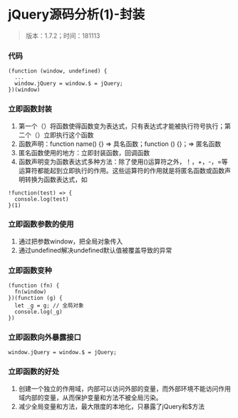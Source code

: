 # jQuery源码分析(1)-封装
> 版本：1.7.2；时间：181113

### 代码
```
(function (window, undefined) {
  ...
  window.jQuery = window.$ = jQuery;
})(window)
```

### 立即函数封装
1. 第一个（）将函数使得函数变为表达式，只有表达式才能被执行符号执行；第二个（）立即执行这个函数
2. 函数声明：function name() {} => 具名函数；function () {}；=> 匿名函数
3. 匿名函数使用的地方：立即封装函数，回调函数
4. 函数声明变为函数表达式多种方法：除了使用()运算符之外，！，+，-，=等运算符都能起到立即执行的作用。这些运算符的作用就是将匿名函数或函数声明转换为函数表达式，如
```
!function(test) => {
  console.log(test)
}(1)
```

### 立即函数参数的使用
1. 通过把参数window，把全局对象传入
2. 通过undefined解决undefined默认值被覆盖导致的异常

### 立即函数变种
```
(function (fn) {
  fn(window)
})(function (g) {
  let _g = g; // 全局对象
  console.log(_g)
})
```

### 立即函数向外暴露接口
```
window.jQuery = window.$ = jQuery;
```

### 立即函数的好处
1. 创建一个独立的作用域，内部可以访问外部的变量，而外部环境不能访问作用域内部的变量，从而保护变量和方法不被全局污染。
2. 减少全局变量和方法，最大限度的本地化，只暴露了jQuery和$方法

